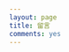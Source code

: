 ```yaml
---
layout: page
title: 留言
comments: yes
---
```


<div id="uyan_frame"></div>
<script type="text/javascript" id="UYScript" src="http://v1.uyan.cc/js/iframe.js?UYUserId=1613890" async=""></script>
